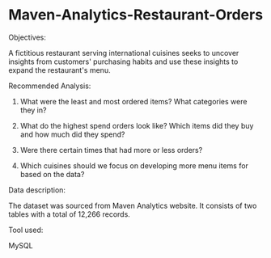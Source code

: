 # Maven-Analytics-Restaurant-Orders
Objectives: 

A fictitious restaurant serving international cuisines seeks to uncover insights from customers' purchasing habits and use these insights to expand the restaurant's menu.

Recommended Analysis:

1. What were the least and most ordered items? What categories were they in?

2. What do the highest spend orders look like? Which items did they buy and how much did they spend?

3. Were there certain times that had more or less orders?

4. Which cuisines should we focus on developing more menu items for based on the data?

Data description:

The dataset was sourced from Maven Analytics website. It consists of two tables with a total of 12,266 records.

Tool used:

MySQL
